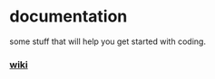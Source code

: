 # documentation
some stuff that will help you get started with coding.

### [wiki](https://github.com/HaccerCat/frida-documentation/wiki)
